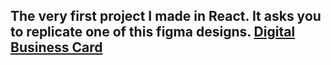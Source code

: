 
## The very first project I made in React. It asks you to replicate one of this figma designs. [Digital Business Card](https://www.figma.com/file/4ctPLUvIn5b5Ep6YPOZWWd/Digital-Business-Card?node-id=0%3A1&t=QhgwK1ct2fS4nH95-0)
